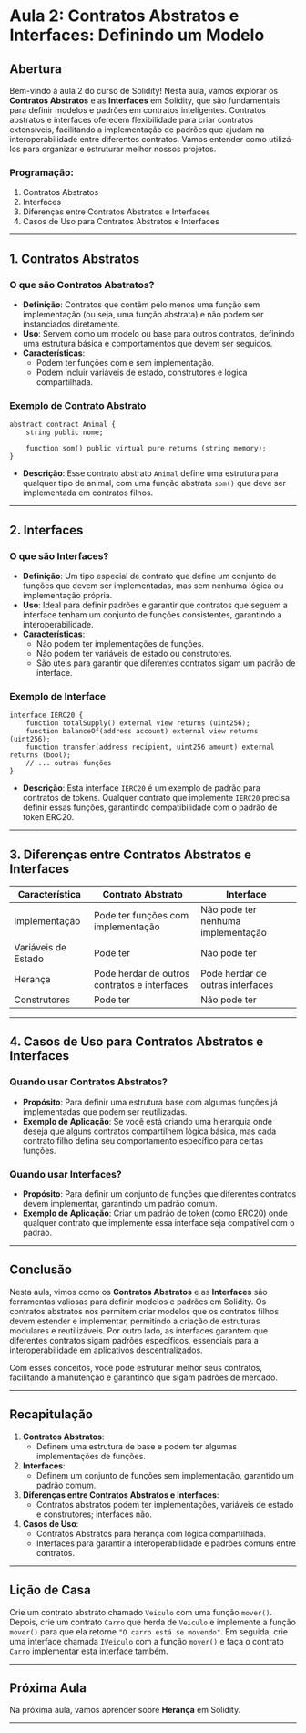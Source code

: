 # Aula 2: **Contratos Abstratos e Interfaces: Definindo um Modelo**

## Abertura

Bem-vindo à aula 2 do curso de Solidity! Nesta aula, vamos explorar os **Contratos Abstratos** e as **Interfaces** em Solidity, que são fundamentais para definir modelos e padrões em contratos inteligentes. Contratos abstratos e interfaces oferecem flexibilidade para criar contratos extensíveis, facilitando a implementação de padrões que ajudam na interoperabilidade entre diferentes contratos. Vamos entender como utilizá-los para organizar e estruturar melhor nossos projetos.

### Programação:

1. Contratos Abstratos
2. Interfaces
3. Diferenças entre Contratos Abstratos e Interfaces
4. Casos de Uso para Contratos Abstratos e Interfaces

---

## 1. Contratos Abstratos

### O que são Contratos Abstratos?

- **Definição**: Contratos que contêm pelo menos uma função sem implementação (ou seja, uma função abstrata) e não podem ser instanciados diretamente.
- **Uso**: Servem como um modelo ou base para outros contratos, definindo uma estrutura básica e comportamentos que devem ser seguidos.
- **Características**:
  - Podem ter funções com e sem implementação.
  - Podem incluir variáveis de estado, construtores e lógica compartilhada.

### Exemplo de Contrato Abstrato

```solidity
abstract contract Animal {
    string public nome;

    function som() public virtual pure returns (string memory);
}
```

- **Descrição**: Esse contrato abstrato `Animal` define uma estrutura para qualquer tipo de animal, com uma função abstrata `som()` que deve ser implementada em contratos filhos.

---

## 2. Interfaces

### O que são Interfaces?

- **Definição**: Um tipo especial de contrato que define um conjunto de funções que devem ser implementadas, mas sem nenhuma lógica ou implementação própria.
- **Uso**: Ideal para definir padrões e garantir que contratos que seguem a interface tenham um conjunto de funções consistentes, garantindo a interoperabilidade.
- **Características**:
  - Não podem ter implementações de funções.
  - Não podem ter variáveis de estado ou construtores.
  - São úteis para garantir que diferentes contratos sigam um padrão de interface.

### Exemplo de Interface

```solidity
interface IERC20 {
    function totalSupply() external view returns (uint256);
    function balanceOf(address account) external view returns (uint256);
    function transfer(address recipient, uint256 amount) external returns (bool);
    // ... outras funções
}
```

- **Descrição**: Esta interface `IERC20` é um exemplo de padrão para contratos de tokens. Qualquer contrato que implemente `IERC20` precisa definir essas funções, garantindo compatibilidade com o padrão de token ERC20.

---

## 3. Diferenças entre Contratos Abstratos e Interfaces

| Característica         | Contrato Abstrato                        | Interface                             |
|------------------------|------------------------------------------|---------------------------------------|
| Implementação          | Pode ter funções com implementação       | Não pode ter nenhuma implementação    |
| Variáveis de Estado    | Pode ter                                 | Não pode ter                          |
| Herança                | Pode herdar de outros contratos e interfaces | Pode herdar de outras interfaces    |
| Construtores           | Pode ter                                 | Não pode ter                          |

---

## 4. Casos de Uso para Contratos Abstratos e Interfaces

### Quando usar Contratos Abstratos?

- **Propósito**: Para definir uma estrutura base com algumas funções já implementadas que podem ser reutilizadas.
- **Exemplo de Aplicação**: Se você está criando uma hierarquia onde deseja que alguns contratos compartilhem lógica básica, mas cada contrato filho defina seu comportamento específico para certas funções.

### Quando usar Interfaces?

- **Propósito**: Para definir um conjunto de funções que diferentes contratos devem implementar, garantindo um padrão comum.
- **Exemplo de Aplicação**: Criar um padrão de token (como ERC20) onde qualquer contrato que implemente essa interface seja compatível com o padrão.

---

## Conclusão

Nesta aula, vimos como os **Contratos Abstratos** e as **Interfaces** são ferramentas valiosas para definir modelos e padrões em Solidity. Os contratos abstratos nos permitem criar modelos que os contratos filhos devem estender e implementar, permitindo a criação de estruturas modulares e reutilizáveis. Por outro lado, as interfaces garantem que diferentes contratos sigam padrões específicos, essenciais para a interoperabilidade em aplicativos descentralizados.

Com esses conceitos, você pode estruturar melhor seus contratos, facilitando a manutenção e garantindo que sigam padrões de mercado.

---

## Recapitulação

1. **Contratos Abstratos**:
   - Definem uma estrutura de base e podem ter algumas implementações de funções.
2. **Interfaces**:
   - Definem um conjunto de funções sem implementação, garantido um padrão comum.
3. **Diferenças entre Contratos Abstratos e Interfaces**:
   - Contratos abstratos podem ter implementações, variáveis de estado e construtores; interfaces não.
4. **Casos de Uso**:
   - Contratos Abstratos para herança com lógica compartilhada.
   - Interfaces para garantir a interoperabilidade e padrões comuns entre contratos.

---

## Lição de Casa

Crie um contrato abstrato chamado `Veiculo` com uma função `mover()`. Depois, crie um contrato `Carro` que herda de `Veiculo` e implemente a função `mover()` para que ela retorne `"O carro está se movendo"`. Em seguida, crie uma interface chamada `IVeiculo` com a função `mover()` e faça o contrato `Carro` implementar esta interface também.

---

## Próxima Aula

Na próxima aula, vamos aprender sobre **Herança** em Solidity.

---